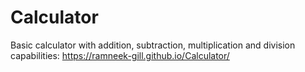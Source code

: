 # Calculator
Basic calculator with addition, subtraction, multiplication and division capabilities:
https://ramneek-gill.github.io/Calculator/
